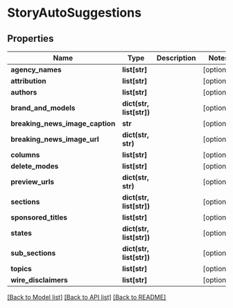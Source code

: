 # StoryAutoSuggestions

## Properties
Name | Type | Description | Notes
------------ | ------------- | ------------- | -------------
**agency_names** | **list[str]** |  | [optional] 
**attribution** | **list[str]** |  | [optional] 
**authors** | **list[str]** |  | [optional] 
**brand_and_models** | **dict(str, list[str])** |  | [optional] 
**breaking_news_image_caption** | **str** |  | [optional] 
**breaking_news_image_url** | **dict(str, str)** |  | [optional] 
**columns** | **list[str]** |  | [optional] 
**delete_modes** | **list[str]** |  | [optional] 
**preview_urls** | **dict(str, str)** |  | [optional] 
**sections** | **dict(str, list[str])** |  | [optional] 
**sponsored_titles** | **list[str]** |  | [optional] 
**states** | **dict(str, list[str])** |  | [optional] 
**sub_sections** | **dict(str, list[str])** |  | [optional] 
**topics** | **list[str]** |  | [optional] 
**wire_disclaimers** | **list[str]** |  | [optional] 

[[Back to Model list]](../README.md#documentation-for-models) [[Back to API list]](../README.md#documentation-for-api-endpoints) [[Back to README]](../README.md)

